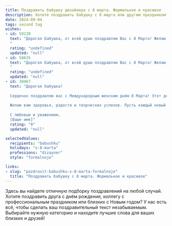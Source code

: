 ```yaml
---
title: Поздравить бабушку дизайнера с 8 марта. Формальное и красивое
description: Хотите поздравить бабушку с 8 марта или другим праздником? Наш ИИ создаст незабываемое поздравление, а вы обязательно выделитесь среди других.  
date: 2024-09-04
tags: second tag
wishes:
- id: 59130
  text: "Дорогая Бабушка, от всей души поздравляю Вас с 8 Марта! Желаю Вам весеннего настроения, вдохновения, творческих успехов и, конечно же, крепкого здоровья. Пусть Ваш талант дизайнера продолжает радовать нас красотой и оригинальностью!
  "
  rating: "undefined"
  updated: "null"
- id: 58635
  text: "Дорогая Бабушка, от всей души поздравляю Вас с 8 Марта! Желаю Вам весеннего настроения, крепкого здоровья и творческих успехов в Вашей профессии дизайнера. Пусть Ваша жизнь будет наполнена красотой, гармонией и душевным теплом.
  "
  rating: "undefined"
  updated: "null"
- id: 38467
  text: "Дорогая бабушка!
  
  Сердечно поздравляю вас с Международным женским днём 8 Марта! Этот день символизирует весну, красоту и нежность, и вы олицетворяете эти качества в полной мере. Ваш талант и креативность как дизайнера вдохновляют окружающих на создание прекрасного, а ваша забота и любовь согревают наши сердца.
  
  Желаю вам здоровья, радости и творческих успехов. Пусть каждый новый день приносит вам счастье, вдохновение и улыбки. Вы — свет в нашей жизни, и мы невероятно гордимся вами.
  
  С любовью и уважением,
  [Ваше имя]"
  rating: "0"
  updated: "null"

selectedValues:
  recipients: "babushku"
  holidays: "s-8-marta"
  professions: "dizayner"
  style: "formalnoje"

links:
- slug: "pozdravit-babushku-s-8-marta-formalnoje"
  title: "Поздравить бабушку с 8 марта. Формальное и красивое"
---
```


Здесь вы найдете отличную подборку поздравлений на любой случай. 
Хотите поздравить друга с днём рождения, коллегу с профессиональным праздником или близких с Новым годом? У нас есть всё, чтобы сделать ваш поздравительный текст незабываемым. Выбирайте нужную категорию и находите лучшие слова для ваших близких и друзей!
